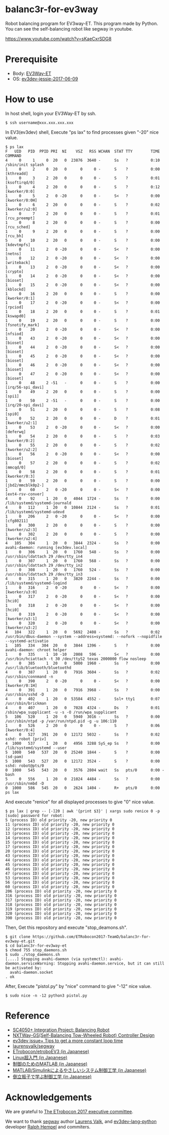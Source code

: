 # balanc3r-for-ev3way

Robot balancing program for EV3way-ET. This program made by Python.<br>
You can see the self-balancing robot like segway in youtube.

https://www.youtube.com/watch?v=sKaeCxrSDG8


# Prerequisite

- Body: [EV3Way-ET](https://github.com/ETrobocon/etroboEV3/wiki)
- OS: [ev3dev-jessie-2017-06-09](https://github.com/ev3dev/ev3dev/archive/ev3dev-jessie-2017-06-09.zip)


# How to use

In host shell,  login your EV3Way-ET by ssh.

```shell
$ ssh username@xxx.xxx.xxx.xxx
```

In EV3(ev3dev) shell, Execute "ps lax" to find processes given "-20" nice value.

```shell
$ ps lax
F   UID   PID  PPID PRI  NI    VSZ   RSS WCHAN  STAT TTY        TIME COMMAND
4     0     1     0  20   0  23876  3640 -      Ss   ?          0:10 /sbin/init splash
1     0     2     0  20   0      0     0 -      S    ?          0:00 [kthreadd]
1     0     3     2  20   0      0     0 -      S    ?          0:01 [ksoftirqd/0]
1     0     4     2  20   0      0     0 -      S    ?          0:12 [kworker/0:0]
1     0     5     2   0 -20      0     0 -      S<   ?          0:00 [kworker/0:0H]
1     0     6     2  20   0      0     0 -      S    ?          0:02 [kworker/u2:0]
1     0     7     2  20   0      0     0 -      S    ?          0:01 [rcu_preempt]
1     0     8     2  20   0      0     0 -      S    ?          0:00 [rcu_sched]
1     0     9     2  20   0      0     0 -      S    ?          0:00 [rcu_bh]
5     0    10     2  20   0      0     0 -      S    ?          0:00 [kdevtmpfs]
1     0    11     2   0 -20      0     0 -      S<   ?          0:00 [netns]
1     0    12     2   0 -20      0     0 -      S<   ?          0:00 [writeback]
1     0    13     2   0 -20      0     0 -      S<   ?          0:00 [crypto]
1     0    14     2   0 -20      0     0 -      S<   ?          0:00 [bioset]
1     0    15     2   0 -20      0     0 -      S<   ?          0:00 [kblockd]
1     0    16     2  20   0      0     0 -      S    ?          0:00 [kworker/0:1]
1     0    17     2   0 -20      0     0 -      S<   ?          0:00 [rpciod]
1     0    18     2  20   0      0     0 -      S    ?          0:01 [kswapd0]
1     0    19     2  20   0      0     0 -      S    ?          0:00 [fsnotify_mark]
1     0    20     2   0 -20      0     0 -      S<   ?          0:00 [nfsiod]
1     0    43     2   0 -20      0     0 -      S<   ?          0:00 [bioset]
1     0    44     2   0 -20      0     0 -      S<   ?          0:00 [bioset]
1     0    45     2   0 -20      0     0 -      S<   ?          0:00 [bioset]
1     0    46     2   0 -20      0     0 -      S<   ?          0:00 [bioset]
1     0    47     2   0 -20      0     0 -      S<   ?          0:00 [bioset]
1     0    48     2 -51   -      0     0 -      S    ?          0:00 [irq/56-spi_davi]
1     0    49     2  20   0      0     0 -      S    ?          0:00 [spi1]
1     0    50     2 -51   -      0     0 -      S    ?          0:00 [irq/20-spi_davi]
1     0    51     2  20   0      0     0 -      S    ?          0:08 [spi0]
1     0    52     2  20   0      0     0 -      D    ?          0:01 [kworker/u2:1]
1     0    53     2   0 -20      0     0 -      S<   ?          0:00 [deferwq]
1     0    54     2  20   0      0     0 -      S    ?          0:03 [kworker/0:2]
1     0    55     2  20   0      0     0 -      S    ?          0:02 [kworker/u2:2]
1     0    56     2   0 -20      0     0 -      S<   ?          0:00 [bioset]
1     0    57     2  20   0      0     0 -      S    ?          0:02 [mmcqd/0]
1     0    58     2  20   0      0     0 -      S    ?          0:01 [kworker/0:3]
1     0    59     2  20   0      0     0 -      S    ?          0:00 [jbd2/mmcblk0p2-]
1     0    60     2   0 -20      0     0 -      S<   ?          0:00 [ext4-rsv-conver]
4     0    92     1  20   0   4044  1724 -      Ss   ?          0:00 /lib/systemd/systemd-journald
4     0   112     1  20   0  10844  2124 -      Ss   ?          0:01 /lib/systemd/systemd-udevd
1     0   206     2   0 -20      0     0 -      S<   ?          0:00 [cfg80211]
1     0   300     2  20   0      0     0 -      S    ?          0:00 [kworker/u2:3]
1     0   302     2  20   0      0     0 -      S    ?          0:00 [kworker/u2:4]
4   105   304     1  20   0   3844  2324 -      Ss   ?          0:00 avahi-daemon: running [ev3dev.local]
1     0   306     1  20   0   1760   548 -      Ss   ?          0:00 /usr/sbin/ldattach 29 /dev/tty_in4
1     0   307     1  20   0   1760   568 -      Ss   ?          0:00 /usr/sbin/ldattach 29 /dev/tty_in2
1     0   308     1  20   0   1760   524 -      Ss   ?          0:00 /usr/sbin/ldattach 29 /dev/tty_in3
4     0   315     1  20   0   3820  2244 -      Ss   ?          0:00 /lib/systemd/systemd-logind
1     0   316     2   0 -20      0     0 -      S<   ?          0:00 [kworker/u3:0]
1     0   317     2   0 -20      0     0 -      S<   ?          0:00 [hci0]
1     0   318     2   0 -20      0     0 -      S<   ?          0:00 [hci0]
1     0   319     2   0 -20      0     0 -      S<   ?          0:00 [kworker/u3:1]
1     0   320     2   0 -20      0     0 -      S<   ?          0:00 [kworker/u3:2]
4   104   322     1  20   0   5692  2408 -      Ss   ?          0:02 /usr/bin/dbus-daemon --system --address=systemd: --nofork --nopidfile --systemd-activatio
1   105   334   304  20   0   3844  1396 -      S    ?          0:00 avahi-daemon: chroot helper
1     0   335     1  10 -10   2008   596 -      S<   ?          0:00 /usr/bin/hciattach -t 30 /dev/ttyS2 texas 2000000 flow nosleep
4     0   385     1  20   0   5000  1960 -      Ss   ?          0:00 /usr/lib/bluetooth/bluetoothd
4     0   387     1  20   0   7916  3604 -      Ss   ?          0:02 /usr/sbin/connmand -n
1     0   390     2   0 -20      0     0 -      S<   ?          0:00 [kworker/0:1H]
4     0   391     1  20   0   7916  3968 -      Ss   ?          0:00 /usr/sbin/sshd -D
4     0   402     1  20   0  53584  4552 -      Ssl+ tty1       0:07 /usr/sbin/brickman
4     0   407     1  20   0   7028  4324 -      Ds   ?          0:01 /sbin/wpa_supplicant -u -s -O /run/wpa_supplicant
5   106   520     1  20   0   5940  3016 -      Ss   ?          0:00 /usr/sbin/ntpd -p /var/run/ntpd.pid -g -u 106:110
1     0   526     2  20   0      0     0 -      S    ?          0:06 [kworker/0:4]
4     0   527   391  20   0  12172  5032 -      Ss   ?          0:02 sshd: robot [priv]  
4  1000   537     1  20   0   4956  3288 SyS_ep Ss   ?          0:00 /lib/systemd/systemd --user
5  1000   540   537  20   0  25240  1844 -      S    ?          0:00 (sd-pam)         
5  1000   543   527  20   0  12172  3524 -      S    ?          0:00 sshd: robot@pts/0   
0  1000   545   543  20   0   3576  2804 wait   Ss   pts/0      0:00 -bash
5     0   556     1  20   0  21024  4484 -      Ss   ?          0:00 /usr/sbin/nmbd -D
0  1000   586   545  20   0   2624  1404 -      R+   pts/0      0:00 ps lax
```

And execute "renice" for all displayed processes to give "0" nice value.

```shell
$ ps lax | grep -- [-]20 | awk '{print $3}' | xargs sudo renice 0 -p
[sudo] password for robot: 
5 (process ID) old priority -20, new priority 0
11 (process ID) old priority -20, new priority 0
12 (process ID) old priority -20, new priority 0
13 (process ID) old priority -20, new priority 0
14 (process ID) old priority -20, new priority 0
15 (process ID) old priority -20, new priority 0
17 (process ID) old priority -20, new priority 0
20 (process ID) old priority -20, new priority 0
43 (process ID) old priority -20, new priority 0
44 (process ID) old priority -20, new priority 0
45 (process ID) old priority -20, new priority 0
46 (process ID) old priority -20, new priority 0
47 (process ID) old priority -20, new priority 0
53 (process ID) old priority -20, new priority 0
56 (process ID) old priority -20, new priority 0
60 (process ID) old priority -20, new priority 0
206 (process ID) old priority -20, new priority 0
316 (process ID) old priority -20, new priority 0
317 (process ID) old priority -20, new priority 0
318 (process ID) old priority -20, new priority 0
319 (process ID) old priority -20, new priority 0
320 (process ID) old priority -20, new priority 0
390 (process ID) old priority -20, new priority 0
```

Then, Get this repository and execute "stop_deamons.sh".

```shell
$ git clone https://github.com/ETRobocon2017-TeamD/balanc3r-for-ev3way-et.git
$ cd balanc3r-for-ev3way-et
$ chmod 755 stop_daemons.sh
$ sudo ./stop_daemons.sh
[....] Stopping avahi-daemon (via systemctl): avahi-daemon.serviceWarning: Stopping avahi-daemon.service, but it can still be activated by:
  avahi-daemon.socket
. ok 
```

After, Execute "pistol.py" by "nice" command to give "-12" nice value.

```shell
$ sudo nice -n -12 python3 pistol.py
```


# Reference

- [SC4050+ Integration Project: Balancing Robot](http://laurensvalk.com/files/Bos_Valk_SC4050_Balancing_Robot.pdf)
- [NXTWay-GS(Self-Balancing Tow-Wheeled Robot) Controller Design](http://jp.mathworks.com/matlabcentral/fileexchange/19147-nxtway-gs--self-balancing-two-wheeled-robot--controller-design)
- [ev3dev issue+ Tips to get a more constant loop time](https://github.com/ev3dev/ev3dev/issues/324)
- [laurensvalk/segway](https://github.com/laurensvalk/segway)
- [ETrobocon/etroboEV3 (in Japanese)](https://github.com/ETrobocon/etroboEV3)
- [Linux超入門 (in Japanese)](http://shop.cqpub.co.jp/hanbai/books/44/44721.html)
- [制御のためのMATLAB (in Japanese)](http://www.tdupress.jp/bd/isbn/9784501327606/)
- [MATLAB/Simulinkによるやさしいシステム制御工学 (in Japanese)](https://www.morikita.co.jp/books/book/2355)
- [倒立振子で学ぶ制御工学 (in Japanese)](http://www.morikita.co.jp/books/book/3110)


# Acknowledgements

We are grateful to [The ETrobocon 2017 executive committee](http://www.etrobo.jp/).

We want to thank [segway](https://github.com/laurensvalk/segway) author [Laurens Valk](http://laurensvalk.com/), and [ev3dev-lang-python](https://github.com/rhempel/ev3dev-lang-python) developer [Ralph Hempel](https://github.com/rhempel) and commiters.

